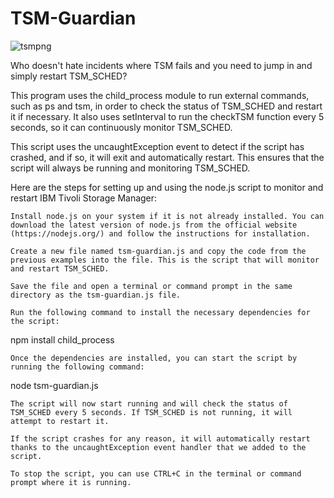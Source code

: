 # TSM-Guardian
![tsmpng](https://user-images.githubusercontent.com/43050319/206471871-aa01ee3b-7132-43c5-936c-b71af9d9d75d.png)

Who doesn't hate incidents where TSM fails and you need to jump in and simply restart TSM_SCHED?

This program uses the child_process module to run external commands, such as ps and tsm, in order to check the status of TSM_SCHED and restart it if necessary. It also uses setInterval to run the checkTSM function every 5 seconds, so it can continuously monitor TSM_SCHED.

This script uses the uncaughtException event to detect if the script has crashed, and if so, it will exit and automatically restart. This ensures that the script will always be running and monitoring TSM_SCHED.

Here are the steps for setting up and using the node.js script to monitor and restart IBM Tivoli Storage Manager:

    Install node.js on your system if it is not already installed. You can download the latest version of node.js from the official website (https://nodejs.org/) and follow the instructions for installation.

    Create a new file named tsm-guardian.js and copy the code from the previous examples into the file. This is the script that will monitor and restart TSM_SCHED.

    Save the file and open a terminal or command prompt in the same directory as the tsm-guardian.js file.

    Run the following command to install the necessary dependencies for the script:

npm install child_process

    Once the dependencies are installed, you can start the script by running the following command:

node tsm-guardian.js

    The script will now start running and will check the status of TSM_SCHED every 5 seconds. If TSM_SCHED is not running, it will attempt to restart it.

    If the script crashes for any reason, it will automatically restart thanks to the uncaughtException event handler that we added to the script.

    To stop the script, you can use CTRL+C in the terminal or command prompt where it is running.
